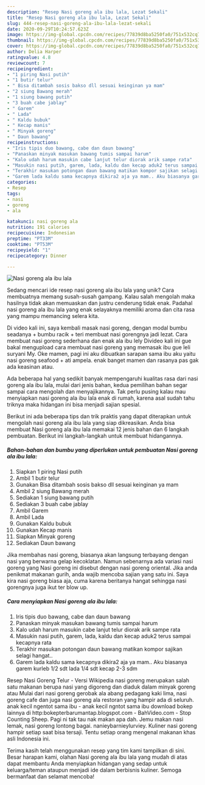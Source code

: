 ```yaml
---
description: "Resep Nasi goreng ala ibu lala, Lezat Sekali"
title: "Resep Nasi goreng ala ibu lala, Lezat Sekali"
slug: 444-resep-nasi-goreng-ala-ibu-lala-lezat-sekali
date: 2020-09-29T10:24:57.623Z
image: https://img-global.cpcdn.com/recipes/77839d8ba5250fa0/751x532cq70/nasi-goreng-ala-ibu-lala-foto-resep-utama.jpg
thumbnail: https://img-global.cpcdn.com/recipes/77839d8ba5250fa0/751x532cq70/nasi-goreng-ala-ibu-lala-foto-resep-utama.jpg
cover: https://img-global.cpcdn.com/recipes/77839d8ba5250fa0/751x532cq70/nasi-goreng-ala-ibu-lala-foto-resep-utama.jpg
author: Delia Harper
ratingvalue: 4.8
reviewcount: 7
recipeingredient:
- "1 piring Nasi putih"
- "1 butir telur"
- " Bisa ditambah sosis bakso dll sesuai keinginan ya mam"
- "2 siung Bawang merah"
- "1 siung bawang putih"
- "3 buah cabe jablay"
- " Garem"
- " Lada"
- " Kaldu bubuk"
- " Kecap manis"
- " Minyak goreng"
- " Daun bawang"
recipeinstructions:
- "Iris tipis duo bawang, cabe dan daun bawang"
- "Panaskan minyak masukan bawang tumis sampai harum"
- "Kalo udah harum masukin cabe lanjut telur diorak arik sampe rata"
- "Masukin nasi putih, garem, lada, kaldu dan kecap aduk2 terus sampai kecapnya rata"
- "Terakhir masukan potongan daun bawang matikan kompor sajikan selagi hangat.."
- "Garem lada kaldu sama kecapnya dikira2 aja ya mam.. Aku biasanya garem kurleb 1/2 sdt lada 1/4 sdt kecap 2-3 sdm"
categories:
- Resep
tags:
- nasi
- goreng
- ala

katakunci: nasi goreng ala 
nutrition: 191 calories
recipecuisine: Indonesian
preptime: "PT33M"
cooktime: "PT53M"
recipeyield: "1"
recipecategory: Dinner

---
```



![Nasi goreng ala ibu lala](https://img-global.cpcdn.com/recipes/77839d8ba5250fa0/751x532cq70/nasi-goreng-ala-ibu-lala-foto-resep-utama.jpg)

Sedang mencari ide resep nasi goreng ala ibu lala yang unik? Cara membuatnya memang susah-susah gampang. Kalau salah mengolah maka hasilnya tidak akan memuaskan dan justru cenderung tidak enak. Padahal nasi goreng ala ibu lala yang enak selayaknya memiliki aroma dan cita rasa yang mampu memancing selera kita.

Di video kali ini, saya kembali masak nasi goreng, dengan modal bumbu seadanya + bumbu racik + teri membuat nasi gorengnya jadi lezat. Cara membuat nasi goreng sederhana dan enak ala ibu lely Divideo kali ini gue bakal mengupload cara membuat nasi goreng yang memasak ibu gue leli suryani My. Oke mamen, pagi ini aku dibuatkan sarapan sama ibu aku yaitu nasi goreng seafood + ati ampela. enak banget mamen dan rasanya pas gak ada keasinan atau.

Ada beberapa hal yang sedikit banyak mempengaruhi kualitas rasa dari nasi goreng ala ibu lala, mulai dari jenis bahan, kedua pemilihan bahan segar sampai cara mengolah dan menyajikannya. Tak perlu pusing kalau mau menyiapkan nasi goreng ala ibu lala enak di rumah, karena asal sudah tahu triknya maka hidangan ini bisa menjadi sajian spesial.


Berikut ini ada beberapa tips dan trik praktis yang dapat diterapkan untuk mengolah nasi goreng ala ibu lala yang siap dikreasikan. Anda bisa membuat Nasi goreng ala ibu lala memakai 12 jenis bahan dan 6 langkah pembuatan. Berikut ini langkah-langkah untuk membuat hidangannya.

<!--inarticleads1-->

##### Bahan-bahan dan bumbu yang diperlukan untuk pembuatan Nasi goreng ala ibu lala:

1. Siapkan 1 piring Nasi putih
1. Ambil 1 butir telur
1. Gunakan  Bisa ditambah sosis bakso dll sesuai keinginan ya mam
1. Ambil 2 siung Bawang merah
1. Sediakan 1 siung bawang putih
1. Sediakan 3 buah cabe jablay
1. Ambil  Garem
1. Ambil  Lada
1. Gunakan  Kaldu bubuk
1. Gunakan  Kecap manis
1. Siapkan  Minyak goreng
1. Sediakan  Daun bawang


Jika membahas nasi goreng, biasanya akan langsung terbayang dengan nasi yang berwarna gelap kecoklatan. Namun sebenarnya ada variasi nasi goreng yang Nasi goreng ini disebut dengan nasi goreng oriental. Jika anda penikmat makanan gurih, anda wajib mencoba sajian yang satu ini. Saya kira nasi goreng biasa aja, cuma karena beritanya hangat sehingga nasi gorengnya juga ikut ter blow up. 

<!--inarticleads2-->

##### Cara menyiapkan Nasi goreng ala ibu lala:

1. Iris tipis duo bawang, cabe dan daun bawang
1. Panaskan minyak masukan bawang tumis sampai harum
1. Kalo udah harum masukin cabe lanjut telur diorak arik sampe rata
1. Masukin nasi putih, garem, lada, kaldu dan kecap aduk2 terus sampai kecapnya rata
1. Terakhir masukan potongan daun bawang matikan kompor sajikan selagi hangat..
1. Garem lada kaldu sama kecapnya dikira2 aja ya mam.. Aku biasanya garem kurleb 1/2 sdt lada 1/4 sdt kecap 2-3 sdm


Resep Nasi Goreng Telur - Versi Wikipedia nasi goreng merupakan salah satu makanan berupa nasi yang digoreng dan diaduk dalam minyak goreng atau Mulai dari nasi goreng gerobak ala abang pedagang kaki lima, nasi goreng cafe dan juga nasi goreng ala restoran yang hampir ada di seluruh. anak kecil ngentot sama ibu - anak kecil ngntot sama ibu download bokep lainnya di http:bokepterbarumantap.blogspot.com - BahVideo.com - Stop Counting Sheep. Pagi ni tak tau nak makan apa dah. Jemu makan nasi lemak, nasi goreng lontong bagai. nanieybarnieylurviey. Kuliner nasi goreng hampir setiap saat bisa tersaji. Tentu setiap orang mengenal makanan khas asli Indonesia ini. 

Terima kasih telah menggunakan resep yang tim kami tampilkan di sini. Besar harapan kami, olahan Nasi goreng ala ibu lala yang mudah di atas dapat membantu Anda menyiapkan hidangan yang sedap untuk keluarga/teman ataupun menjadi ide dalam berbisnis kuliner. Semoga bermanfaat dan selamat mencoba!
